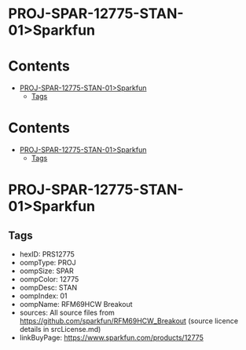 
PROJ-SPAR-12775-STAN-01>Sparkfun
================================

Contents
========

* [PROJ-SPAR-12775-STAN-01>Sparkfun](#proj-spar-12775-stan-01sparkfun)
	* [Tags](#tags)

Contents
========

* [PROJ-SPAR-12775-STAN-01>Sparkfun](#proj-spar-12775-stan-01sparkfun)
	* [Tags](#tags)

# PROJ-SPAR-12775-STAN-01>Sparkfun

## Tags

- hexID: PRS12775
- oompType: PROJ
- oompSize: SPAR
- oompColor: 12775
- oompDesc: STAN
- oompIndex: 01
- oompName: RFM69HCW Breakout
- sources: All source files from https://github.com/sparkfun/RFM69HCW_Breakout (source licence details in srcLicense.md)
- linkBuyPage: https://www.sparkfun.com/products/12775

